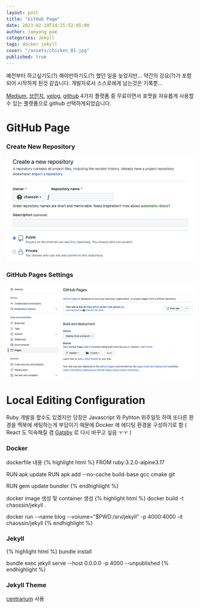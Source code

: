 ```yaml
---
layout: post
title: "GitHub Page"
date: 2023-02-10T14:25:52-05:00
author: jaeyong pae
categories: Jekyll
tags: docker jekyll
cover: "/assets/chicken_01.jpg"
published: true
---
```


예전부터 하고싶기도(?) 해야만하기도(?) 했던 일을 늦었지만... 약간의 강요(?)가 포함되어 시작하게 된것 같습니다. 개발자로서 스스로에게 남는것은 기록뿐...

[Medium](https://medium.com/), [브런치](https://brunch.co.kr/), [velog](https://velog.io/), [github](https://github.com/) 4가지 플랫폼 중 무료이면서 포맷을 자유롭게 사용할 수 있는 플랫폼으로 github 선택하게되었습니다.

# GitHub Page

### Create New Repository

![New Repository](/assets/20230210/01.NewRepository.png)

### GitHub Pages Settings

![Setting Page](/assets/20230210/02.Setting.Page.png)

# Local Editing Configuration

Ruby 개발을 할수도 있겠지만 당장은 Javascript 와 Pyhton 위주일듯 하여 또다른 환경을 맥북에 세팅하는게 부담이기 때문에 Docker 에 에디팅 환경을 구성하기로 함 ( React 도 익숙해질 겸 [Gatsby](https://www.gatsbyjs.com/) 로 다시 바꾸고 싶음 ㅜㅜ )

### Docker

dockerfile 내용
{% highlight html %}
FROM ruby:3.2.0-alpine3.17

RUN apk update
RUN apk add --no-cache build-base gcc cmake git

RUN gem update bundler
{% endhighlight %}

docker image 생성 및 container 생성
{% highlight html %}
docker build -t chaossin/jekyll .

docker run --name blog --volume="$PWD:/srv/jekyll" -p 4000:4000 -it chaossin/jekyll
{% endhighlight %}

### Jekyll

{% highlight html %}
bundle install

bundle exec jekyll serve --host 0.0.0.0 -p 4000 --unpublished
{% endhighlight %}

### Jekyll Theme

[centrarium](https://github.com/bencentra/centrarium) 사용
